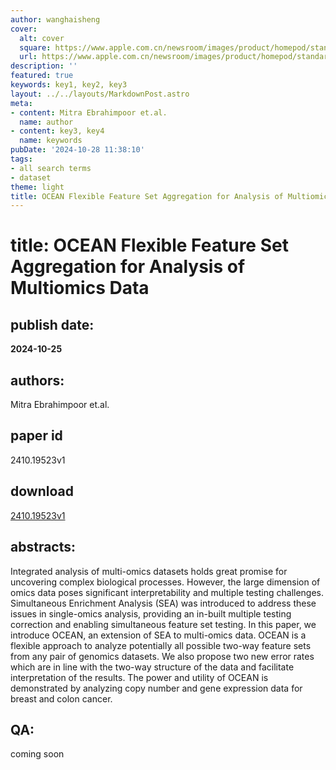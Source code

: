 ```yaml
---
author: wanghaisheng
cover:
  alt: cover
  square: https://www.apple.com.cn/newsroom/images/product/homepod/standard/Apple-HomePod-hero-230118_big.jpg.large_2x.jpg
  url: https://www.apple.com.cn/newsroom/images/product/homepod/standard/Apple-HomePod-hero-230118_big.jpg.large_2x.jpg
description: ''
featured: true
keywords: key1, key2, key3
layout: ../../layouts/MarkdownPost.astro
meta:
- content: Mitra Ebrahimpoor et.al.
  name: author
- content: key3, key4
  name: keywords
pubDate: '2024-10-28 11:38:10'
tags:
- all search terms
- dataset
theme: light
title: OCEAN Flexible Feature Set Aggregation for Analysis of Multiomics Data
---
```


# title: OCEAN Flexible Feature Set Aggregation for Analysis of Multiomics Data 
## publish date: 
**2024-10-25** 
## authors: 
  Mitra Ebrahimpoor et.al. 
## paper id
2410.19523v1
## download
[2410.19523v1](http://arxiv.org/abs/2410.19523v1)
## abstracts:
Integrated analysis of multi-omics datasets holds great promise for uncovering complex biological processes. However, the large dimension of omics data poses significant interpretability and multiple testing challenges. Simultaneous Enrichment Analysis (SEA) was introduced to address these issues in single-omics analysis, providing an in-built multiple testing correction and enabling simultaneous feature set testing. In this paper, we introduce OCEAN, an extension of SEA to multi-omics data. OCEAN is a flexible approach to analyze potentially all possible two-way feature sets from any pair of genomics datasets. We also propose two new error rates which are in line with the two-way structure of the data and facilitate interpretation of the results. The power and utility of OCEAN is demonstrated by analyzing copy number and gene expression data for breast and colon cancer.
## QA:
coming soon
